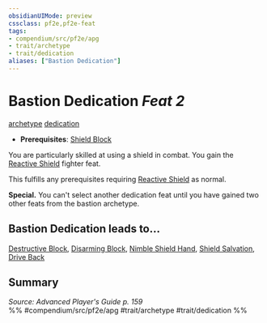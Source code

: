 ```yaml
---
obsidianUIMode: preview
cssclass: pf2e,pf2e-feat
tags:
- compendium/src/pf2e/apg
- trait/archetype
- trait/dedication
aliases: ["Bastion Dedication"]
---
```

# Bastion Dedication  *Feat 2*  
[archetype](/rules/traits/archetype.md)  [dedication](/rules/traits/dedication.md)  

- **Prerequisites**: [Shield Block](/compendium/feats/shield-block.md)

You are particularly skilled at using a shield in combat. You gain the [Reactive Shield](/compendium/feats/reactive-shield.md) fighter feat.

This fulfills any prerequisites requiring [Reactive Shield](/compendium/feats/reactive-shield.md) as normal.

**Special.** You can't select another dedication feat until you have gained two other feats from the bastion archetype.

## Bastion Dedication leads to...

[Destructive Block](/compendium/feats/destructive-block-apg.md), [Disarming Block](/compendium/feats/disarming-block-apg.md), [Nimble Shield Hand](/compendium/feats/nimble-shield-hand-apg.md), [Shield Salvation](/compendium/feats/shield-salvation-apg.md), [Drive Back](/compendium/feats/drive-back-lokl.md)

## Summary

*Source: Advanced Player's Guide p. 159*  
%% #compendium/src/pf2e/apg #trait/archetype #trait/dedication %%